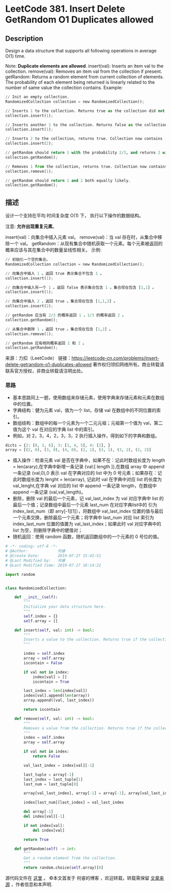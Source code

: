 # LeetCode 381. Insert Delete GetRandom O1 Duplicates allowed

## Description

Design a data structure that supports all following operations in average O(1) time.

Note: **Duplicate elements are allowed**.
insert(val): Inserts an item val to the collection.
remove(val): Removes an item val from the collection if present.
getRandom: Returns a random element from current collection of elements. The probability of each element being returned is linearly related to the number of same value the collection contains.
Example:

```py
// Init an empty collection.
RandomizedCollection collection = new RandomizedCollection();

// Inserts 1 to the collection. Returns true as the collection did not contain 1.
collection.insert(1);

// Inserts another 1 to the collection. Returns false as the collection contained 1. Collection now contains [1,1].
collection.insert(1);

// Inserts 2 to the collection, returns true. Collection now contains [1,1,2].
collection.insert(2);

// getRandom should return 1 with the probability 2/3, and returns 2 with the probability 1/3.
collection.getRandom();

// Removes 1 from the collection, returns true. Collection now contains [1,2].
collection.remove(1);

// getRandom should return 1 and 2 both equally likely.
collection.getRandom();
```

## 描述

设计一个支持在平均 时间复杂度 O(1) 下， 执行以下操作的数据结构。

注意: **允许出现重复元素**。

insert(val)：向集合中插入元素 val。
remove(val)：当 val 存在时，从集合中移除一个 val。
getRandom：从现有集合中随机获取一个元素。每个元素被返回的概率应该与其在集合中的数量呈线性相关。
示例:

```py
// 初始化一个空的集合。
RandomizedCollection collection = new RandomizedCollection();

// 向集合中插入 1 。返回 true 表示集合不包含 1 。
collection.insert(1);

// 向集合中插入另一个 1 。返回 false 表示集合包含 1 。集合现在包含 [1,1] 。
collection.insert(1);

// 向集合中插入 2 ，返回 true 。集合现在包含 [1,1,2] 。
collection.insert(2);

// getRandom 应当有 2/3 的概率返回 1 ，1/3 的概率返回 2 。
collection.getRandom();

// 从集合中删除 1 ，返回 true 。集合现在包含 [1,2] 。
collection.remove(1);

// getRandom 应有相同概率返回 1 和 2 。
collection.getRandom();
```

来源：力扣（LeetCode）
链接：https://leetcode-cn.com/problems/insert-delete-getrandom-o1-duplicates-allowed
著作权归领扣网络所有。商业转载请联系官方授权，非商业转载请注明出处。


### 思路

* 基本思路同上一题，使用数组来存储元素，使用字典来存储元素和元素在数组中的位置。
* 字典结构：健为元素 val，值为一个 list，存储 val 在数组中的不同位置的索引。
* 数组结构：数组中的每一个元素为一个二元元祖；元祖第一个值为 val，第二值为这个 val 在对应的字典 list 中的索引。
* 例如，对 2，3，4，2，3，3，2 执行插入操作，得到如下的字典和数组。
```py
dicts = {2: [0, 3, 6], 3: [1, 4, 5], 4: [2], }
array = [(2, 0), (3, 0), (4, 0), (2, 1), (3, 1), (3, 2), (2, 2)]
```
* 插入操作：检查元素 val 是否在字典中，如果不在：记此时数组长度为 length = len(arary),在字典中新增一条记录 {val:[ length ]},在数组 array 中 append 一条记录 (val,0),0 表示 val 在字典对应的 list 中为 0 号元素；如果存在：记此时数组长度为 lenght = len(array), 记此时 val 在字典中对应 list 的长度为 val_lenght,在字典 val 对应的 list 中 append 一条记录 length，在数组中 append 一条记录 (val,val_length)。
* 删除，删除 val 的最后一个元素，记 val_last_index 为 val 对应字典中 list 的最后一个值；记录数组中最后一个元素 last_num 在对应字典list中的 引为 index_last_num（即 arry\[-1]\[1]），将数组中 val_last_index 位置的值与最后一个元素交换，删除最后一个元素；将字典中 last_num 对应 list 索引为 index_last_num 位置的值置为 val_last_index；如果此时 val 对应字典中的 list 为空，则删除字典中的健值对；
* 随机返回：使用 random 函数，随机返回数组中的一个元素的 0 号位的值。

```py
# -*- coding: utf-8 -*-
# @Author:             何睿
# @Create Date:        2019-07-27 15:43:51
# @Last Modified by:   何睿
# @Last Modified time: 2019-07-27 18:14:22

import random


class RandomizedCollection:

    def __init__(self):
        """
        Initialize your data structure here.
        """
        self.index = {}
        self.array = []

    def insert(self, val: int) -> bool:
        """
        Inserts a value to the collection. Returns true if the collection did not already contain the specified element.
        """

        index = self.index
        array = self.array
        iscontain = False

        if val not in index:
            index[val] = []
            iscontain = True

        last_index = len(index[val])
        index[val].append(len(array))
        array.append((val, last_index))

        return iscontain

    def remove(self, val: int) -> bool:
        """
        Removes a value from the collection. Returns true if the collection contained the specified element.
        """
        index = self.index
        array = self.array

        if val not in index:
            return False

        val_last_index = index[val][-1]

        last_tuple = array[-1]
        last_index = last_tuple[1]
        last_num = last_tuple[0]

        array[val_last_index], array[-1] = array[-1], array[val_last_index]

        index[last_num][last_index] = val_last_index

        del array[-1]
        del index[val][-1]

        if not index[val]:
            del index[val]

        return True

    def getRandom(self) -> int:
        """
        Get a random element from the collection.
        """
        return random.choice(self.array)[0]
```

源代码文件在 [这里](https://github.com/ruicore/Algorithm/blob/master/LeetCode/2019-07-27-381-Insert-Delete-GetRandom-O1-Duplicates-allowed.py) 。
©本文首发于 何睿的博客 ，欢迎转载，转载需保留 [文章来源](https://ruicore.cn/leetcode-381-insert-delete-getrandom-o1-duplicates-allowed/) ，作者信息和本声明.
